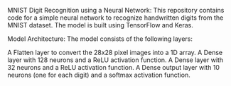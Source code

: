 MNIST Digit Recognition using a Neural Network:
This repository contains code for a simple neural network to recognize handwritten digits from the MNIST dataset. The model is built using TensorFlow and Keras.

Model Architecture:
The model consists of the following layers:

A Flatten layer to convert the 28x28 pixel images into a 1D array.
A Dense layer with 128 neurons and a ReLU activation function.
A Dense layer with 32 neurons and a ReLU activation function.
A Dense output layer with 10 neurons (one for each digit) and a softmax activation function.
